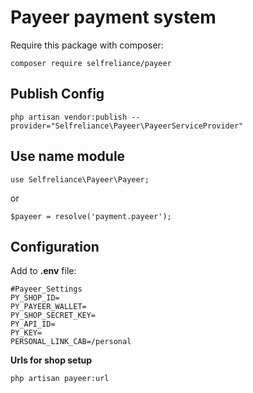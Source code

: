 # Payeer payment system


Require this package with composer:
```
composer require selfreliance/payeer
```
## Publish Config

```
php artisan vendor:publish --provider="Selfreliance\Payeer\PayeerServiceProvider"
```

## Use name module

```
use Selfreliance\Payeer\Payeer;
```
or
```
$payeer = resolve('payment.payeer');
```

## Configuration

Add to **.env** file:

```
#Payeer_Settings
PY_SHOP_ID=
PY_PAYEER_WALLET=
PY_SHOP_SECRET_KEY=
PY_API_ID=
PY_KEY=
PERSONAL_LINK_CAB=/personal
```

**Urls for shop setup**
```
php artisan payeer:url
```